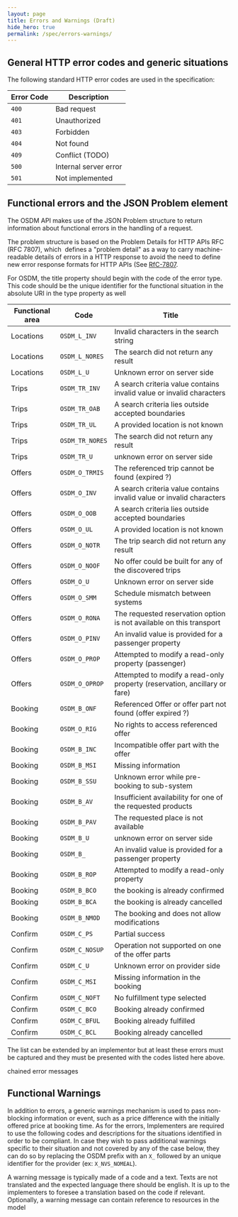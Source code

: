 ```yaml
---
layout: page
title: Errors and Warnings (Draft)
hide_hero: true
permalink: /spec/errors-warnings/
---
```


## General HTTP error codes and generic situations

The following standard HTTP error codes are used in the specification:

| **Error Code** | **Description** |
|----------------|-----------------|
| `400` | Bad request |
| `401` | Unauthorized |
| `403` | Forbidden |
| `404` | Not found |
| `409` | Conflict (TODO) |
| `500` | Internal server error |
| `501` | Not implemented |

## Functional errors and the JSON Problem element

The OSDM API makes use of the JSON Problem structure to return
information about functional errors in the handling of a request.

The problem structure is based on the Problem Details for HTTP APIs RFC (RFC 7807),
which  defines a \"problem detail\" as a way to carry machine-readable
details of errors in a HTTP response to avoid the need to define new
error response formats for HTTP APIs (See [RfC-7807](https://tools.ietf.org/html/rfc7807).

For OSDM, the title property should begin with the code of the error
type. This code should be the unique identifier for the functional
situation in the absolute URI in the type property as well

| **Functional area** | **Code**     | **Title**                     |
|---------------------|--------------|-------------------------------|
| Locations  | `OSDM_L_INV`   | Invalid characters in the search string |
| Locations  | `OSDM_L_NORES` | The search did not return any result|
| Locations  | `OSDM_L_U`     | Unknown error on server side |
| Trips      | `OSDM_TR_INV`  | A search criteria value contains invalid value or invalid characters |
| Trips      | `OSDM_TR_OAB`  | A search criteria lies outside accepted boundaries |
| Trips      | `OSDM_TR_UL`   | A provided location is not known |
| Trips      | `OSDM_TR_NORES`| The search did not return any result |
| Trips      | `OSDM_TR_U`    | unknown error on server side |
| Offers     | `OSDM_O_TRMIS` | The referenced trip cannot be found (expired ?) |
| Offers     | `OSDM_O_INV`   | A search criteria value contains invalid value or invalid characters |
| Offers     | `OSDM_O_OOB`   |  A search criteria lies outside accepted boundaries |
| Offers     | `OSDM_O_UL`    | A provided location is not known |
| Offers     | `OSDM_O_NOTR`  | The trip search did not return any result |
| Offers     | `OSDM_O_NOOF`  | No offer could be built for any of the discovered trips |
| Offers     | `OSDM_O_U`     | Unknown error on server side |
| Offers     | `OSDM_O_SMM`   | Schedule mismatch between systems |
| Offers     | `OSDM_O_RONA`  | The requested reservation option is not available on this transport |
| Offers     | `OSDM_O_PINV`  | An invalid value is provided for a passenger property |
| Offers     | `OSDM_O_PROP`  | Attempted to modify a read-only property (passenger) |
| Offers     | `OSDM_O_OPROP` | Attempted to modify a read-only property (reservation, ancillary or fare) |
| Booking    | `OSDM_B_ONF`   | Referenced Offer or offer part not found (offer expired ?) |
| Booking    | `OSDM_O_RIG`   | No rights to access referenced offer |
| Booking    | `OSDM_B_INC`   | Incompatible offer part with the offer |
| Booking    | `OSDM_B_MSI`   | Missing information |
| Booking    | `OSDM_B_SSU`   | Unknown error while pre-booking to sub-system |
| Booking    | `OSDM_B_AV`    | Insufficient availability for one of the requested products |
| Booking    | `OSDM_B_PAV`   | The requested place is not available |
| Booking    | `OSDM_B_U`     | unknown error on server side |
| Booking    | `OSDM_B_`      | An invalid value is provided for a passenger property |
| Booking    | `OSDM_B_ROP`   | Attempted to modify a read-only property |
| Booking    | `OSDM_B_BCO`   | the booking is already confirmed |
| Booking    | `OSDM_B_BCA`   | the booking is already cancelled |
| Booking    | `OSDM_B_NMOD`  | The booking  and does not allow  modifications |
| Confirm    | `OSDM_C_PS`    | Partial success |
| Confirm    | `OSDM_C_NOSUP` | Operation not supported on one of the offer parts |
| Confirm    | `OSDM_C_U`     | Unknown error on provider side |
| Confirm    | `OSDM_C_MSI`   | Missing information in the booking |
| Confirm    | `OSDM_C_NOFT`  | No fulfillment type selected |
| Confirm    | `OSDM_C_BCO`   | Booking already confirmed |
| Confirm    | `OSDM_C_BFUL`  | Booking already fulfilled |
| Confirm    | `OSDM_C_BCL`   | Booking already cancelled |

The list can be extended by an implementor but at least these errors must
be captured and they must be presented with the codes listed here above.

chained error messages

## Functional Warnings

In addition to errors, a generic warnings mechanism is used to pass
non-blocking information or event, such as a price difference with the
initially offered price at booking time. As for the errors, Implementers
are required to use the following codes and descriptions for the
situations identified in order to be compliant. In case they wish to
pass additional warnings specific to their situation and not covered by
any of the case below, they can do so by replacing the OSDM prefix with
an `X_` followed by an unique identifier for the provider (ex:
`X_NVS_NOMEAL`).

A warning message is typically made of a code and a text. Texts are not
translated and the expected language there should be english. It is up
to the implementers to foresee a translation based on the code if
relevant. Optionally, a warning message can contain reference to
resources in the model

